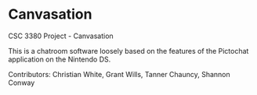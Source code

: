 # Canvasation
CSC 3380 Project - Canvasation

This is a chatroom software loosely based on the features of the Pictochat application on the Nintendo DS.

Contributors: Christian White, Grant Wills, Tanner Chauncy, Shannon Conway
